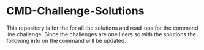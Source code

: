 # CMD-Challenge-Solutions
This repository is for the for all the solutions and read-ups for the command line challenge. Since the challenges are one liners so with the solutions the following info on the command will be updated.  
